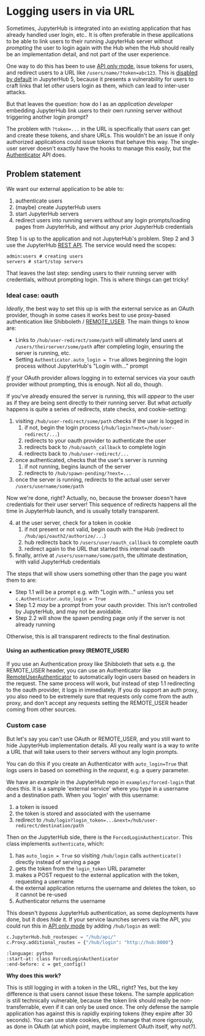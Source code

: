 # Logging users in via URL

Sometimes, JupyterHub is integrated into an existing application that has already handled user login, etc..
It is often preferable in these applications to be able to link users to their running JupyterHub server without _prompting_ the user to login again with the Hub when the Hub should really be an implementation detail,
and not part of the user experience.

One way to do this has been to use [API only mode](#howto:api-only), issue tokens for users, and redirect users to a URL like `/users/name/?token=abc123`.
This is [disabled by default](#HubAuth.allow_token_in_url) in JupyterHub 5, because it presents a vulnerability for users to craft links that let _other_ users login as them, which can lead to inter-user attacks.

But that leaves the question: how do I as an _application developer_ embedding JupyterHub link users to their own running server without triggering another login prompt?

The problem with `?token=...` in the URL is specifically that _users_ can get and create these tokens, and share URLs.
This wouldn't be an issue if only authorized applications could issue tokens that behave this way.
The single-user server doesn't exactly have the hooks to manage this easily, but the [Authenticator](#Authenticator) API does.

## Problem statement

We want our external application to be able to:

1. authenticate users
2. (maybe) create JupyterHub users
3. start JupyterHub servers
4. redirect users into running servers _without_ any login prompts/loading pages from JupyterHub, and without any prior JupyterHub credentials

Step 1 is up to the application and not JupyterHub's problem.
Step 2 and 3 use the JupyterHub [REST API](#jupyterhub-rest-API).
The service would need the scopes:

```
admin:users # creating users
servers # start/stop servers
```

That leaves the last step: sending users to their running server with credentials, without prompting login.
This is where things can get tricky!

### Ideal case: oauth

_Ideally_, the best way to set this up is with the external service as an OAuth provider,
though in some cases it works best to use proxy-based authentication like Shibboleth / [REMOTE_USER](https://github.com/cwaldbieser/jhub_remote_user_authenticator).
The main things to know are:

- Links to `/hub/user-redirect/some/path` will ultimately land users at `/users/theirserver/some/path` after completing login, ensuring the server is running, etc.
- Setting `Authenticator.auto_login = True` allows beginning the login process without JupyterHub's "Login with..." prompt

_If_ your OAuth provider allows logging in to external services via your oauth provider without prompting, this is enough.
Not all do, though.

If you've already ensured the server is running, this will _appear_ to the user as if they are being sent directly to their running server.
But what _actually_ happens is quite a series of redirects, state checks, and cookie-setting:

1. visiting `/hub/user-redirect/some/path` checks if the user is logged in
   1. if not, begin the login process (`/hub/login?next=/hub/user-redirect/...`)
   2. redirects to your oauth provider to authenticate the user
   3. redirects back to `/hub/oauth_callback` to complete login
   4. redirects back to `/hub/user-redirect/...`
2. once authenticated, checks that the user's server is running
   1. if not running, begins launch of the server
   2. redirects to `/hub/spawn-pending/?next=...`
3. once the server is running, redirects to the actual user server `/users/username/some/path`

Now we're done, right? Actually, no, because the browser doesn't have credentials for their user server!
This sequence of redirects happens all the time in JupyterHub launch, and is usually totally transparent.

4. at the user server, check for a token in cookie
   1. if not present or not valid, begin oauth with the Hub (redirect to `/hub/api/oauth2/authorize/...`)
   2. hub redirects back to `/users/user/oauth_callback` to complete oauth
   3. redirect again to the URL that started this internal oauth
5. finally, arrive at `/users/username/some/path`, the ultimate destination, with valid JupyterHub credentials

The steps that will show users something other than the page you want them to are:

- Step 1.1 will be a prompt e.g. with "Login with..." unless you set `c.Authenticator.auto_login = True`
- Step 1.2 _may_ be a prompt from your oauth provider. This isn't controlled by JupyterHub, and may not be avoidable.
- Step 2.2 will show the spawn pending page only if the server is not already running

Otherwise, this is all transparent redirects to the final destination.

#### Using an authentication proxy (REMOTE_USER)

If you use an Authentication proxy like Shibboleth that sets e.g. the REMOTE_USER header,
you can use an Authenticator like [RemoteUserAuthenticator](https://github.com/cwaldbieser/jhub_remote_user_authenticator) to automatically login users based on headers in the request.
The same process will work, but instead of step 1.1 redirecting to the oauth provider, it logs in immediately.
If you do support an auth proxy, you also need to be extremely sure that requests only come from the auth proxy, and don't accept any requests setting the REMOTE_USER header coming from other sources.

### Custom case

But let's say you can't use OAuth or REMOTE_USER, and you still want to hide JupyterHub implementation details.
All you really want is a way to write a URL that will take users to their servers without any login prompts.

You can do this if you create an Authenticator with `auto_login=True` that logs users in based on something in the _request_, e.g. a query parameter.

We have an _example_ in the JupyterHub repo in `examples/forced-login` that does this.
It is a sample 'external service' where you type in a username and a destination path.
When you 'login' with this username:

1. a token is issued
2. the token is stored and associated with the username
3. redirect to `/hub/login?login_token=...&next=/hub/user-redirect/destination/path`

Then on the JupyterHub side, there is the `ForcedLoginAuthenticator`.
This class implements `authenticate`, which:

1. has `auto_login = True` so visiting `/hub/login` calls `authenticate()` directly instead of serving a page
2. gets the token from the `login_token` URL parameter
3. makes a POST request to the external application with the token, requesting a username
4. the external application returns the username and deletes the token, so it cannot be re-used
5. Authenticator returns the username

This doesn't _bypass_ JupyterHub authentication, as some deployments have done, but it does _hide_ it.
If your service launches servers via the API, you could run this in [API only mode](#howto:api-only) by adding `/hub/login` as well:

```python
c.JupyterHub.hub_routespec = "/hub/api/"
c.Proxy.additional_routes = {"/hub/login": "http://hub:8080"}
```

```{literalinclude} ../../../examples/forced-login/jupyterhub_config.py
:language: python
:start-at: class ForcedLoginAuthenticator
:end-before: c = get_config()
```

**Why does this work?**

This is still logging in with a token in the URL, right?
Yes, but the key difference is that users cannot issue these tokens.
The sample application is still technically vulnerable, because the token link should really be non-transferrable, even if it can only be used once.
The only defense the sample application has against this is rapidly expiring tokens (they expire after 30 seconds).
You can use state cookies, etc. to manage that more rigorously, as done in OAuth (at which point, maybe implement OAuth itself, why not?).
